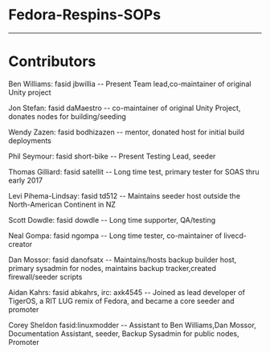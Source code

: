 # Fedora-Respins-SOPs
-----------

# Contributors

Ben Williams: fasid jbwillia -- Present Team lead,co-maintainer of original Unity project

Jon Stefan: fasid daMaestro -- co-maintainer of original Unity Project, donates nodes for building/seeding

Wendy Zazen: fasid bodhizazen -- mentor, donated host for initial build deployments

Phil Seymour: fasid short-bike -- Present Testing Lead, seeder

Thomas Gilliard: fasid satellit -- Long time test, primary tester for SOAS thru early 2017

Levi Pihema-Lindsay: fasid td512 -- Maintains seeder host outside the North-American Continent in NZ

Scott Dowdle: fasid dowdle -- Long time supporter, QA/testing

Neal Gompa: fasid ngompa  -- Long time tester, co-maintainer of livecd-creator

Dan Mossor: fasid danofsatx -- Maintains/hosts backup builder host, primary sysadmin for nodes, maintains backup tracker,created firewall/seeder scripts

Aidan Kahrs: fasid abkahrs, irc: axk4545  -- Joined as lead developer of TigerOS, a RIT LUG remix of Fedora, and became a core seeder and promoter

Corey Sheldon fasid:linuxmodder -- Assistant to Ben Williams,Dan Mossor, Documentation Assistant, seeder, Backup Sysadmin for public nodes, Promoter
